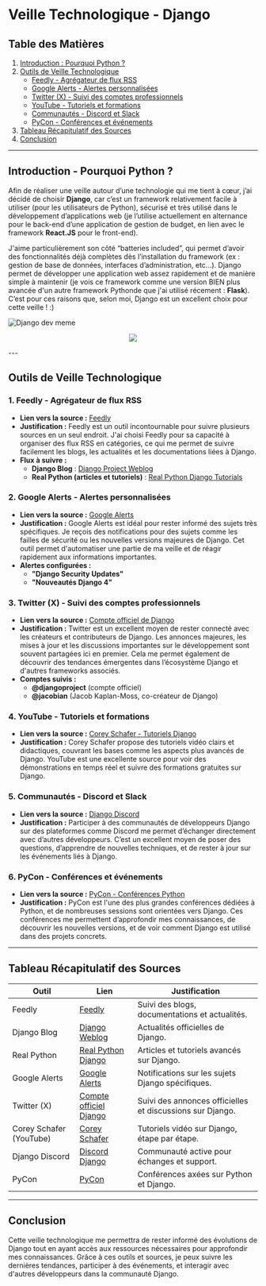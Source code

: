 # Veille Technologique - Django

## Table des Matières
1. [Introduction : Pourquoi Python ?](#introduction---pourquoi-python-)
2. [Outils de Veille Technologique](#outils-de-veille-technologique)
   - [Feedly - Agrégateur de flux RSS](#1-feedly---agrégateur-de-flux-rss)
   - [Google Alerts - Alertes personnalisées](#2-google-alerts---alertes-personnalisées)
   - [Twitter (X) - Suivi des comptes professionnels](#3-twitter-x---suivi-des-comptes-professionnels)
   - [YouTube - Tutoriels et formations](#4-youtube---tutoriels-et-formations)
   - [Communautés - Discord et Slack](#5-communautés---discord-et-slack)
   - [PyCon - Conférences et événements](#6-pycon---conférences-et-événements)
3. [Tableau Récapitulatif des Sources](#tableau-récapitulatif-des-sources)
4. [Conclusion](#conclusion)

---

## **Introduction - Pourquoi Python ?**

Afin de réaliser une veille autour d’une technologie qui me tient à cœur, j’ai décidé de choisir **Django**, car c’est un framework relativement facile à utiliser (pour les utilisateurs de Python), sécurisé et très utilisé dans le développement d’applications web (je l’utilise actuellement en alternance pour le back-end d’une application de gestion de budget, en lien avec le framework **React.JS** pour le front-end).

J'aime particulièrement son côté “batteries included”, qui permet d’avoir des fonctionnalités déjà complètes dès l’installation du framework (ex : gestion de base de données, interfaces d’administration, etc...). Django permet de développer une application web assez rapidement et de manière simple à maintenir (je vois ce framework comme une version BIEN plus avancée d'un autre framework Pythonde que j'ai utilisé récement : **Flask**). C’est pour ces raisons que, selon moi, Django est un excellent choix pour cette veille ! :)

![Django dev meme](https://miro.medium.com/v2/resize:fit:1400/format:webp/0*9qjfo1uRMtcZtUOM.jpeg)
<p align="center">
  <img src="https://miro.medium.com/v2/resize:fit:1400/format:webp/0*9qjfo1uRMtcZtUOM.jpeg" />
</p>
---

## **Outils de Veille Technologique**

### **1. Feedly - Agrégateur de flux RSS**
- **Lien vers la source :** [Feedly](https://feedly.com)
- **Justification :** Feedly est un outil incontournable pour suivre plusieurs sources en un seul endroit. J'ai choisi Feedly pour sa capacité à organiser des flux RSS en catégories, ce qui me permet de suivre facilement les blogs, les actualités et les documentations liées à Django. 
- **Flux à suivre :**
  - **Django Blog** : [Django Project Weblog](https://www.djangoproject.com/weblog/)
  - **Real Python (articles et tutoriels)** : [Real Python Django Tutorials](https://realpython.com/)

### **2. Google Alerts - Alertes personnalisées**
- **Lien vers la source :** [Google Alerts](https://www.google.com/alerts)
- **Justification :** Google Alerts est idéal pour rester informé des sujets très spécifiques. Je reçois des notifications pour des sujets comme les failles de sécurité ou les nouvelles versions majeures de Django. Cet outil permet d'automatiser une partie de ma veille et de réagir rapidement aux informations importantes.
- **Alertes configurées :**
  - **"Django Security Updates"**
  - **"Nouveautés Django 4"**

### **3. Twitter (X) - Suivi des comptes professionnels**
- **Lien vers la source :** [Compte officiel de Django](https://twitter.com/djangoproject)
- **Justification :** Twitter est un excellent moyen de rester connecté avec les créateurs et contributeurs de Django. Les annonces majeures, les mises à jour et les discussions importantes sur le développement sont souvent partagées ici en premier. Cela me permet également de découvrir des tendances émergentes dans l’écosystème Django et d'autres frameworks associés.
- **Comptes suivis :**
  - **@djangoproject** (compte officiel)
  - **@jacobian** (Jacob Kaplan-Moss, co-créateur de Django)

### **4. YouTube - Tutoriels et formations**
- **Lien vers la source :** [Corey Schafer - Tutoriels Django](https://www.youtube.com/user/schafer5)
- **Justification :** Corey Schafer propose des tutoriels vidéo clairs et didactiques, couvrant les bases comme les aspects plus avancés de Django. YouTube est une excellente source pour voir des démonstrations en temps réel et suivre des formations gratuites sur Django.
  
### **5. Communautés - Discord et Slack**
- **Lien vers la source :** [Django Discord](https://discord.gg/djangodev)
- **Justification :** Participer à des communautés de développeurs Django sur des plateformes comme Discord me permet d’échanger directement avec d’autres développeurs. C’est un excellent moyen de poser des questions, d’apprendre de nouvelles techniques, et de rester à jour sur les événements liés à Django.

### **6. PyCon - Conférences et événements**
- **Lien vers la source :** [PyCon - Conférences Python](https://us.pycon.org/)
- **Justification :** PyCon est l'une des plus grandes conférences dédiées à Python, et de nombreuses sessions sont orientées vers Django. Ces conférences me permettent d’approfondir mes connaissances, de découvrir les nouvelles versions, et de voir comment Django est utilisé dans des projets concrets.

---

## **Tableau Récapitulatif des Sources**

| Outil                      | Lien                                           | Justification                                      |
|----------------------------|------------------------------------------------|----------------------------------------------------|
| Feedly                     | [Feedly](https://feedly.com)                   | Suivi des blogs, documentations et actualités.     |
| Django Blog                | [Django Weblog](https://www.djangoproject.com/weblog/)  | Actualités officielles de Django.                  |
| Real Python                | [Real Python Django](https://realpython.com)   | Articles et tutoriels avancés sur Django.          |
| Google Alerts              | [Google Alerts](https://www.google.com/alerts) | Notifications sur les sujets Django spécifiques.   |
| Twitter (X)                | [Compte officiel Django](https://twitter.com/djangoproject) | Suivi des annonces officielles et discussions sur Django. |
| Corey Schafer (YouTube)     | [Corey Schafer](https://www.youtube.com/user/schafer5)  | Tutoriels vidéo sur Django, étape par étape.       |
| Django Discord             | [Discord Django](https://discord.gg/djangodev) | Communauté active pour échanges et support.        |
| PyCon                      | [PyCon](https://us.pycon.org/)                 | Conférences axées sur Python et Django.            |

---

## **Conclusion**

Cette veille technologique me permettra de rester informé des évolutions de Django tout en ayant accès aux ressources nécessaires pour approfondir mes connaissances. Grâce à ces outils et sources, je peux suivre les dernières tendances, participer à des événements, et interagir avec d'autres développeurs dans la communauté Django.